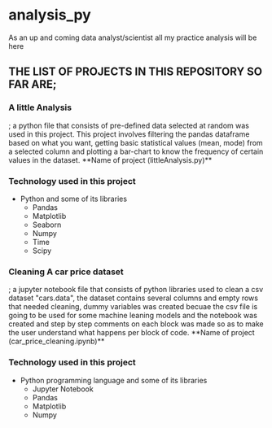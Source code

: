 # analysis_py
 As an up and coming data analyst/scientist all my practice analysis will be here

## THE LIST OF PROJECTS IN THIS REPOSITORY SO FAR ARE;
<h3>A little Analysis</h3>; a python file that consists of pre-defined data selected at random was used in this project. This project involves filtering the pandas dataframe based on what you want, getting basic statistical values (mean, mode) from a selected column and plotting a bar-chart to know the frequency of certain values in the dataset. **Name of project (littleAnalysis.py)**

### Technology used in this project
<ul>
<li> Python and some of its libraries
<ul>
<li> Pandas
<li> Matplotlib
<li> Seaborn
<li> Numpy
<li> Time
<li> Scipy
</ul>
</ul>

<h3>Cleaning A car price dataset</h3>; a jupyter notebook file that consists of python libraries used to clean a csv dataset "cars.data", the dataset contains several columns and empty rows that needed cleaning, dummy variables was created becuae the csv file is going to be used for some machine leaning models and the notebook was created and step by step comments on each block was made so as to make the user understand what happens per block of code. **Name of project (car_price_cleaning.ipynb)**

### Technology used in this project
<ul>
<li> Python programming language and some of its libraries
<ul>
<li> Jupyter Notebook
<li> Pandas
<li> Matplotlib
<li> Numpy
</ul>
</ul>